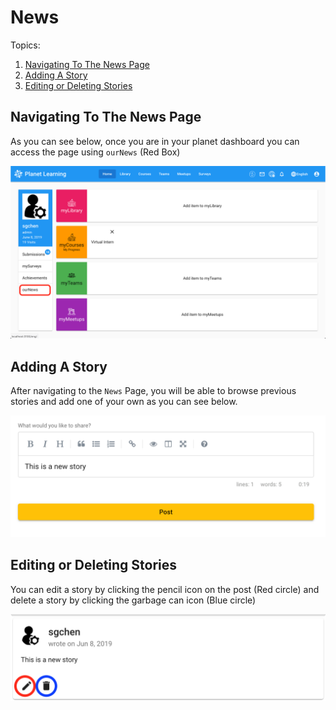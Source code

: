 # News
Topics:
1. [Navigating To The News Page](#navigating-to-the-news-page)
2. [Adding A Story](#adding-a-story)
3. [Editing or Deleting Stories](#editing-or-deleting-stories)

## Navigating To The News Page
As you can see below, once you are in your planet dashboard you can access the page using `ourNews` (Red Box)

![Access News](images/planet-news-dashboard.png)

## Adding A Story
After navigating to the `News` Page, you will be able to browse previous stories and add one of your own as you can see below.

![Adding A Story](images/planet-news-post.png)

## Editing or Deleting Stories
You can edit a story by clicking the pencil icon on the post (Red circle) and delete a story by clicking the garbage can icon (Blue circle)

![Editing or Deleting Stories](images/planet-news-edit-delete.png)

